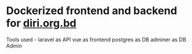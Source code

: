 # Dockerized frontend and backend for [diri.org.bd](https://www.diri.org.bd)
Tools used - laravel as API vue as frontend postgres as DB adminer as DB Admin
